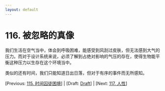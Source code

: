```yaml
---
layout: default
---
```

# 116. 被忽略的真像

我们生活在空气当中，体会到呼吸困难，能感受到风刮过皮肤，但无法感到大气的压力。而对于设计系统来说，必须了解到占绝对影响的气压的存在，使得生物能平衡这种压力以生存在这个环境当中。

类似的还有时间，我们只能知道日出日落，但对于有序的事件而无所感知。

[Previous: [115. 时间囚徒困境](115.md)] | [Draft: [Draft](../Draft.md)] | [Next: [117. 人性](117.md)]